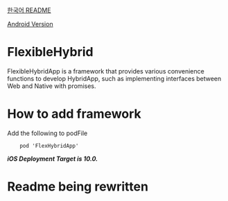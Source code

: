 
[한국어 README](https://github.com/Kyun-J/FlexHybridApp-iOS/blob/master/README-ko.md)

[Android Version](https://github.com/Kyun-J/FlexHybridApp-Android)

# FlexibleHybrid

FlexibleHybridApp is a framework that provides various convenience functions to develop HybridApp, such as implementing interfaces between Web and Native with promises.

# How to add framework

Add the following to podFile
```
    pod 'FlexHybridApp'
```

***iOS Deployment Target is 10.0.***  

# Readme being rewritten

